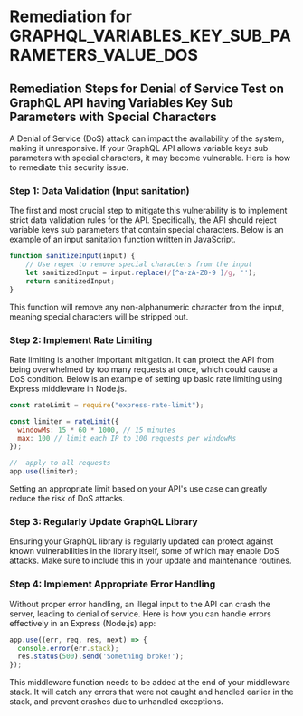 # Remediation for GRAPHQL_VARIABLES_KEY_SUB_PARAMETERS_VALUE_DOS

## Remediation Steps for Denial of Service Test on GraphQL API having Variables Key Sub Parameters with Special Characters

A Denial of Service (DoS) attack can impact the availability of the system, making it unresponsive. If your GraphQL API allows variable keys sub parameters with special characters, it may become vulnerable. Here is how to remediate this security issue.

### Step 1: Data Validation (Input sanitation)
The first and most crucial step to mitigate this vulnerability is to implement strict data validation rules for the API. Specifically, the API should reject variable keys sub parameters that contain special characters. Below is an example of an input sanitation function written in JavaScript.

```javascript
function sanitizeInput(input) {
    // Use regex to remove special characters from the input
    let sanitizedInput = input.replace(/[^a-zA-Z0-9 ]/g, '');
    return sanitizedInput;
}
```
This function will remove any non-alphanumeric character from the input, meaning special characters will be stripped out.

### Step 2: Implement Rate Limiting
Rate limiting is another important mitigation. It can protect the API from being overwhelmed by too many requests at once, which could cause a DoS condition. Below is an example of setting up basic rate limiting using Express middleware in Node.js.

```javascript
const rateLimit = require("express-rate-limit");

const limiter = rateLimit({
  windowMs: 15 * 60 * 1000, // 15 minutes
  max: 100 // limit each IP to 100 requests per windowMs
});

//  apply to all requests
app.use(limiter);
```

Setting an appropriate limit based on your API's use case can greatly reduce the risk of DoS attacks.

### Step 3: Regularly Update GraphQL Library

Ensuring your GraphQL library is regularly updated can protect against known vulnerabilities in the library itself, some of which may enable DoS attacks. Make sure to include this in your update and maintenance routines. 

### Step 4: Implement Appropriate Error Handling

Without proper error handling, an illegal input to the API can crash the server, leading to denial of service. Here is how you can handle errors effectively in an Express (Node.js) app:

```javascript
app.use((err, req, res, next) => {
  console.error(err.stack);
  res.status(500).send('Something broke!');
});
```

This middleware function needs to be added at the end of your middleware stack. It will catch any errors that were not caught and handled earlier in the stack, and prevent crashes due to unhandled exceptions.